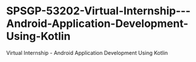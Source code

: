 # SPSGP-53202-Virtual-Internship---Android-Application-Development-Using-Kotlin
Virtual Internship - Android Application Development Using Kotlin
